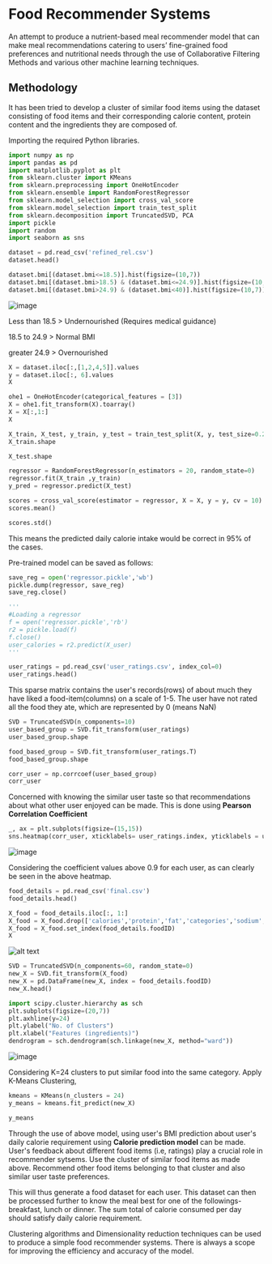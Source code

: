 #  Food Recommender Systems

An attempt to produce a nutrient-based meal recommender model that can make meal
recommendations catering to users’ fine-grained food preferences and nutritional
needs through the use of Collaborative Filtering Methods and various other machine learning techniques.

## Methodology

It has been tried to develop a cluster of similar food items using the dataset
consisting of food items and their corresponding calorie content, protein content
and the ingredients they are composed of.

Importing the required Python libraries.

```python
import numpy as np
import pandas as pd
import matplotlib.pyplot as plt
from sklearn.cluster import KMeans
from sklearn.preprocessing import OneHotEncoder
from sklearn.ensemble import RandomForestRegressor
from sklearn.model_selection import cross_val_score
from sklearn.model_selection import train_test_split
from sklearn.decomposition import TruncatedSVD, PCA
import pickle
import random
import seaborn as sns
```

```python
dataset = pd.read_csv('refined_rel.csv')
dataset.head()
```

```python
dataset.bmi[(dataset.bmi<=18.5)].hist(figsize=(10,7))
dataset.bmi[(dataset.bmi>18.5) & (dataset.bmi<=24.9)].hist(figsize=(10,7))
dataset.bmi[(dataset.bmi>24.9) & (dataset.bmi<40)].hist(figsize=(10,7))
```

![image](https://github.com/hsraps/food-recommender-systems/blob/master/img1.png)

Less than 18.5 > Undernourished (Requires medical guidance)

18.5 to 24.9 >
Normal BMI

greater 24.9 > Overnourished

```python
X = dataset.iloc[:,[1,2,4,5]].values
y = dataset.iloc[:, 6].values
X
```

```python
ohe1 = OneHotEncoder(categorical_features = [3])
X = ohe1.fit_transform(X).toarray()
X = X[:,1:]
X
```

```python
X_train, X_test, y_train, y_test = train_test_split(X, y, test_size=0.2, random_state =0)
X_train.shape
```

```python
X_test.shape
```

```python
regressor = RandomForestRegressor(n_estimators = 20, random_state=0)
regressor.fit(X_train ,y_train)
y_pred = regressor.predict(X_test)
```

```python
scores = cross_val_score(estimator = regressor, X = X, y = y, cv = 10)
scores.mean()
```

```python
scores.std()
```

This means the predicted daily calorie intake would be correct in 95% of the
cases.

Pre-trained model can be saved as follows:

```python
save_reg = open('regressor.pickle','wb')
pickle.dump(regressor, save_reg)
save_reg.close()

'''
#Loading a regressor
f = open('regressor.pickle','rb')
r2 = pickle.load(f)
f.close()
user_calories = r2.predict(X_user)
'''
```

```python
user_ratings = pd.read_csv('user_ratings.csv', index_col=0)
user_ratings.head()
```

This sparse matrix contains the user's records(rows) of about much they have
liked a food-item(columns) on a scale of 1-5.
The user have not rated all the
food they ate, which are represented by 0 (means NaN)

```python
SVD = TruncatedSVD(n_components=10)
user_based_group = SVD.fit_transform(user_ratings)
user_based_group.shape
```

```python
food_based_group = SVD.fit_transform(user_ratings.T)
food_based_group.shape
```

```python
corr_user = np.corrcoef(user_based_group)
corr_user
```

Concerned with knowing the similar user taste so that recommendations about
what other user enjoyed can be made. This is done using **Pearson
Correlation Coefficient**

```python
_, ax = plt.subplots(figsize=(15,15))
sns.heatmap(corr_user, xticklabels= user_ratings.index, yticklabels = user_ratings.index, vmin=0.90, vmax=0.999, ax=ax)
```
![image](https://github.com/hsraps/food-recommender-systems/blob/master/img2.png)

Considering the coefficient values above 0.9 for each user, as
can clearly be seen in the above heatmap.

```python
food_details = pd.read_csv('final.csv')
food_details.head()
```

```python
X_food = food_details.iloc[:, 1:]
X_food = X_food.drop(['calories','protein','fat','categories','sodium','title'],axis=1) 
X_food = X_food.set_index(food_details.foodID)
X
```
![alt text](https://raw.githubusercontent.com/hsraps/xx/branch/path/to/img.png)

```python
SVD = TruncatedSVD(n_components=60, random_state=0)
new_X = SVD.fit_transform(X_food)
new_X = pd.DataFrame(new_X, index = food_details.foodID)
new_X.head()
```

```python
import scipy.cluster.hierarchy as sch
plt.subplots(figsize=(20,7))
plt.axhline(y=24)
plt.ylabel("No. of Clusters")
plt.xlabel("Features (ingredients)")
dendrogram = sch.dendrogram(sch.linkage(new_X, method="ward"))
```
![image](https://github.com/hsraps/food-recommender-systems/blob/master/img3.png)

Considering K=24 clusters to put similar food into the same category.
Apply K-Means Clustering,

```python
kmeans = KMeans(n_clusters = 24)
y_means = kmeans.fit_predict(new_X)
```

```python
y_means
```

Through the use of above model, using user's BMI prediction about user's daily
calorie requirement using **Calorie prediction model** can be made. User's feedback
about different food items (i.e, ratings) play a crucial role in recommender sytsems. Use the cluster of similar food
items as made above. Recommend other food items belonging to that
cluster and also similar user taste preferences.

This will thus generate a food dataset for each user. This dataset can
then be processed further to know the meal best for one of the followings- breakfast, lunch or dinner.
The sum total of calorie consumed per day should satisfy daily calorie requirement.

Clustering algorithms and Dimensionality reduction techniques can be
used to produce a simple food recommender systems. There is always a scope for
improving the efficiency and accuracy of the model.

